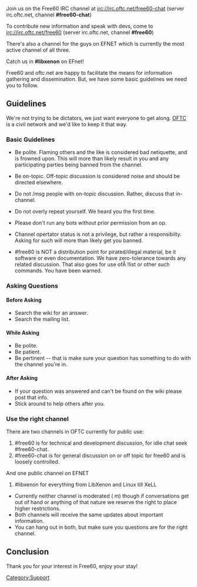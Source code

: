 Join us on the Free60 IRC channel at <irc://irc.oftc.net/free60-chat>
(server irc.oftc.net, channel **\#free60-chat**)

To contribute new information and speak with devs, come to
<irc://irc.oftc.net/free60> (server irc.oftc.net, channel **\#free60**)

There's also a channel for the guys on EFNET which is currently the most
active channel of all three.

Catch us in **\#libxenon** on EFnet\!

Free60 and oftc.net are happy to facilitate the means for information
gathering and dissemination. But, we have some basic guidelines we need
you to follow.

## Guidelines

We're not trying to be dictators, we just want everyone to get along.
[OFTC](http://www.oftc.net/) is a civil network and we'd like to keep it
that way.

### Basic Guidelines

  - Be polite. Flaming others and the like is considered bad netiquette,
    and is frowned upon. This will more than likely result in you and
    any participating parties being banned from the channel.

  - Be on-topic. Off-topic discussion is considered noise and should be
    directed elsewhere.

  - Do not /msg people with on-topic discussion. Rather, discuss that
    in-channel.

  - Do not overly repeat yourself. We heard you the first time.

  - Please don't run any bots without prior permission from an op.

  - Channel opertator status is not a privilege, but rather a
    responsibilty. Asking for such will more than likely get you banned.

  - \#free60 is NOT a distribution point for pirated/illegal material,
    be it software or even documentation. We have zero-tolerance towards
    any related discussion. That also goes for use ofÂ \!list or other
    such commands. You have been warned.

### Asking Questions

#### Before Asking

  - Search the wiki for an answer.
  - Search the mailing list.

#### While Asking

  - Be polite.
  - Be patient.
  - Be pertinent -- that is make sure your question has something to do
    with the channel you're in.

#### After Asking

  - If your question was answered and can't be found on the wiki please
    post that info.
  - Stick around to help others after you.

### Use the right channel

There are two channels in OFTC currently for public use:

1.  \#free60 is for technical and development discussion, for idle chat
    seek \#free60-chat.
2.  \#free60-chat is for general discussion on or off topic for free60
    and is loosely controlled.

And one public channel on EFNET

1.  \#libxenon for everything from LibXenon and Linux till XeLL

  - Currently neither channel is moderated ( m) though if conversations
    get out of hand or anything of that nature we reserve the right to
    place higher restrictions.
  - Both channels will receive the same updates about important
    information.
  - You can hang out in both, but make sure you questions are for the
    right channel.

## Conclusion

Thank you for your interest in Free60, enjoy your stay\!

[Category:Support](Category_Support)
